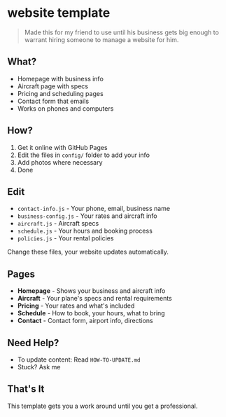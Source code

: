 # website template

>Made this for my friend to use until his business gets big enough to warrant hiring someone to manage a website for him.

## What?

- Homepage with business info
- Aircraft page with specs
- Pricing and scheduling pages
- Contact form that emails
- Works on phones and computers

## How?

1. Get it online with GitHub Pages
2. Edit the files in `config/` folder to add your info
3. Add photos where necessary
4. Done

## Edit

- `contact-info.js` - Your phone, email, business name
- `business-config.js` - Your rates and aircraft info  
- `aircraft.js` - Aircraft specs
- `schedule.js` - Your hours and booking process
- `policies.js` - Your rental policies

Change these files, your website updates automatically.

## Pages

- **Homepage** - Shows your business and aircraft info
- **Aircraft** - Your plane's specs and rental requirements
- **Pricing** - Your rates and what's included
- **Schedule** - How to book, your hours, what to bring
- **Contact** - Contact form, airport info, directions

## Need Help?

- To update content: Read `HOW-TO-UPDATE.md`
- Stuck? Ask me

## That's It

This template gets you a work around until you get a professional.
